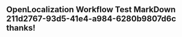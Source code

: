 <properties
ms.topic="hero-topic"
ms.test1="hero-topic"
ms.test2="test"/>

## OpenLocalization Workflow Test MarkDown 211d2767-93d5-41e4-a984-6280b9807d6c thanks!
